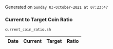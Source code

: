 Generated on `Sunday 03-October-2021 at 07:23:47`

### Current to Target Coin Ratio
`current_coin_ratio.sh`

Date|Current|Target|Ratio
---|---|---|---
